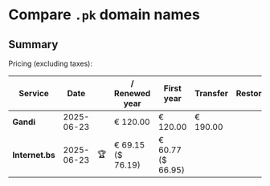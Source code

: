 # Compare `.pk` domain names

## Summary

Pricing (excluding taxes):

| Service | Date |  | / Renewed year | First year | Transfer | Restoration |
|--|--|--|--|--|--|--|
| **Gandi** | 2025-06-23 |  | € 120.00 | € 120.00 | € 190.00 |  |
| **Internet.bs** | 2025-06-23 | 🏆 | € 69.15<br>($ 76.19) | € 60.77<br>($ 66.95) |  |  |
